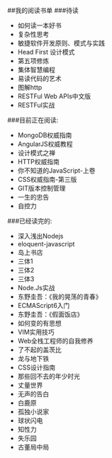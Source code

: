 ##我的阅读书单
###待读
*  如何读一本好书
*  复杂性思考
*  敏捷软件开发原则、模式与实践
*  Head First 设计模式
*  第五项修炼
*  集体智慧编程
*  易读代码的艺术
*  图解http
*  RESTFul Web APIs中文版
*  RESTFul实战  

###目前正在阅读:
*  MongoDB权威指南
*  AngularJS权威教程
*  设计模式之禅  
*  HTTP权威指南  
*  你不知道的JavaScript-上卷
*  CSS权威指南-第三版
*  GIT版本控制管理
*  一生的忠告
*  自控力

###已经读完的:
*  深入浅出Nodejs
*  eloquent-javascript
*  岛上书店
*  三体1
*  三体2
*  三体3
*  Node.Js实战
*  东野圭吾：《我的晃荡的青春》
*  ECMAScript6入门
*  东野圭吾：《假面饭店》
*  如何变的有思想
*  VIM实用技巧
*  Web全栈工程师的自我修养
*  了不起的盖茨比
*  龙与地下铁
*  CSS设计指南
*  那些回不去的年少时光
*  丈量世界
*  无声的告白
*  白鹿原
*  孤独小说家
*  球状闪电
*  知性力
*  失乐园
*  古董局中局
